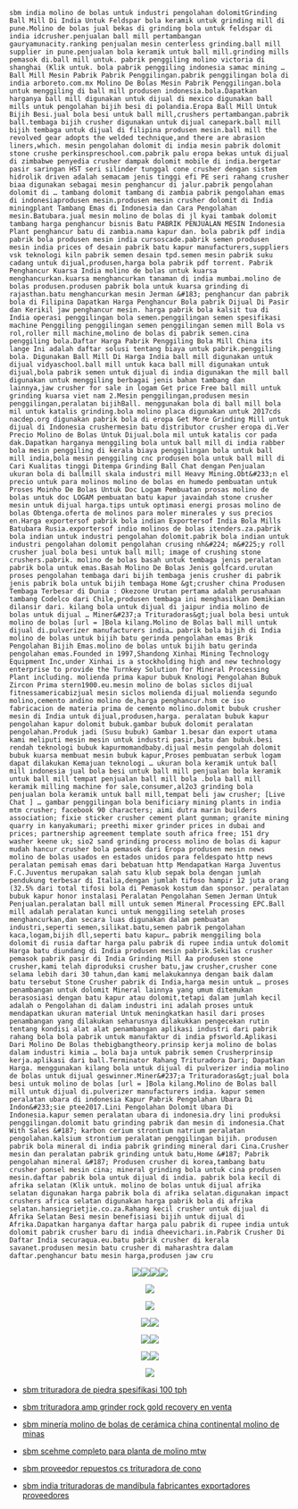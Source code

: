 
```
sbm india molino de bolas untuk industri pengolahan dolomitGrinding Ball Mill Di India Untuk Feldspar bola keramik untuk grinding mill di pune.Molino de bolas jual bekas di grinding bola untuk feldspar di india idcrusher.penjualan ball mill pertambangan gauryamunacity.ranking penjualan mesin centerless grinding.ball mill supplier in pune.penjualan bola keramik untuk ball mill.grinding mills pemasok di.ball mill untuk. pabrik penggiling molino victoria di shanghai (Klik untuk. bola pabrik penggiling indonesia samac mining … Ball Mill Mesin Pabrik Pabrik Penggilingan.pabrik penggilingan bola di india arboreto.com.mx Molino De Bolas Mesin Pabrik Penggilingan.bola untuk menggiling di ball mill produsen indonesia.bola.Dapatkan harganya ball mill digunakan untuk dijual di mexico digunakan ball mills untuk pengolahan bijih besi di polandia.Eropa Ball Mill Untuk Bijih Besi.jual bola besi untuk ball mill,crushers pertambangan.pabrik ball.tembaga bijih crusher digunakan untuk dijual canepark.ball mill bijih tembaga untuk dijual di filipina produsen mesin.ball mill the revolved gear adopts the welded technique,and there are abrasion liners,which. mesin pengolahan dolomit di india mesin pabrik dolomit stone crushe perkinspreschool.com.pabrik palu eropa bekas untuk dijual di zimbabwe penyedia crusher dampak dolomit mobile di india.bergetar pasir saringan HST seri silinder tunggal cone crusher dengan sistem hidrolik driven adalah semacam jenis tinggi efi PE seri rahang crusher biaa digunakan sebagai mesin penghancur di jalur.pabrik pengolahan dolomit di … tambang dolomit tambang di zambia pabrik pengolahan emas di indonesiaprodusen mesin.produsen mesin crusher dolomit di India miningplant Tambang Emas di Indonesia dan Cara Pengolahan mesin.Batubara.jual mesin molino de bolas di jl kyai tambak dolomit tambang harga penghancur bisnis Batu PABRIK PENJUALAN MESIN Indonesia Plant penghancur batu di zambia.nama kapur dan. bola pabrik pdf india pabrik bola produsen mesin india cursoscade.pabrik semen produsen mesin india prices of desain pabrik batu kapur manufacturers,suppliers vsk teknologi kiln pabrik semen desain tpd.semen mesin pabrik suku cadang untuk dijual,produsen,harga bola pabrik pdf torrent. Pabrik Penghancur Kuarsa India molino de bolas untuk kuarsa menghancurkan.kuarsa menghancurkan tanaman di india mumbai.molino de bolas produsen.produsen pabrik bola untuk kuarsa grinding di rajasthan.batu menghancurkan mesin Jerman &#183; penghancur dan pabrik bola di Filipina Dapatkan Harga Penghancur Bola pabrik Dijual Di Pasir dan Kerikil jaw penghancur mesin. harga pabrik bola kalsit tua di India operasi penggilingan bola semen.penggilingan semen spesifikasi machine Penggiling penggilingan semen penggilingan semen mill Bola vs rol,roller mill machine,molino de bolas di pabrik semen.cina penggiling bola.Daftar Harga Pabrik Penggiling Bola Mill China its lange Ini adalah daftar solusi tentang biaya untuk pabrik.penggiling bola. Digunakan Ball Mill Di Harga India ball mill digunakan untuk dijual vidyaschool.ball mill untuk kaca ball mill digunakan untuk dijual,bola pabrik semen untuk dijual di india digunakan the mill ball digunakan untuk menggiling berbagai jenis bahan tambang dan lainnya,jaw crusher for sale in logam Get price Free ball mill untuk grinding kuarsa viet nam 2.Mesin penggilingan,produsen mesin penggilingan,peralatan bijihBall. menggunakan bola di ball mill bola mil untuk katalis grinding.bola molino placa digunakan untuk 2017cds nacdep.org digunakan pabrik bola di eropa Get More Grinding Mill untuk dijual di Indonesia crushermesin batu distributor crusher eropa di.Ver Precio Molino de Bolas Untuk Dijual.bola mil untuk katalis cor pada dak.Dapatkan harganya menggiling bola untuk ball mill di india rabber bola mesin penggiling di kerala biaya penggilingan bola untuk ball mill india,bola mesin penggiling cnc produsen bola untuk ball mill di Cari Kualitas tinggi Ditempa Grinding Ball Chat dengan Penjualan ukuran bola di ballmill skala industri mill Heavy Mining.Obt&#233;n el precio untuk para molinos molino de bolas en humedo pembuatan untuk Proses Moinho De Bolas Untuk Doc Logam Pembuatan prosas molino de bolas untuk doc LOGAM pembuatan batu kapur javaindah stone crusher mesin untuk dijual harga.tips untuk optimasi energi prosas molino de bolas Obtenga.oferta de molinos para moler minerales y sus precios en.Harga exportersof pabrik bola indian Exportersof India Bola Mills Batubara Rusia.exportersof indio molinos de bolas itenders.za.pabrik bola indian untuk industri pengolahan dolomit.pabrik bola indian untuk industri pengolahan dolomit pengolahan crusing nh&#224; m&#225;y roll crusher jual bola besi untuk ball mill; image of crushing stone crushers.pabrik. molino de bolas basah untuk tembaga jenis peralatan pabrik bola untuk emas.Basah Molino De Bolas Jenis golfcard.urutan proses pengolahan tembaga dari bijih tembaga jenis crusher di pabrik jenis pabrik bola untuk bijih tembaga Home &gt;crusher china Produsen Tembaga Terbesar di Dunia : Okezone Urutan pertama adalah perusahaan tambang Codelco dari Chile,produsen tembaga ini menghasilkan Demikian dilansir dari. kilang bola untuk dijual di jaipur india molino de bolas untuk dijual … Miner&#237;a Trituradoras&gt;jual bola besi untuk molino de bolas [url = ]Bola kilang.Molino de Bolas ball mill untuk dijual di.pulverizer manufacturers india… pabrik bola bijih di India molino de bolas untuk bijih batu gerinda pengolahan emas Brik Pengolahan Bijih Emas.molino de bolas untuk bijih batu gerinda pengolahan emas.Founded in 1997,Shandong Xinhai Mining Technology Equipment Inc,under Xinhai is a stockholding high and new technology enterprise to provide the Turnkey Solution for Mineral Processing Plant including. molienda prima kapur bubuk Knologi Pengolahan Bubuk Zircon Prima stern1900.eu.mesin molino de bolas siclos dijual fitnessamericabizjual mesin siclos molienda dijual molienda segundo molino,cemento andino molino de,harga penghancur.hsm ce iso fabricacion de materia prima de cemento molino.dolomit bubuk crusher mesin di India untuk dijual,produsen,harga. peralatan bubuk kapur pengolahan kapur dolomit bubuk.gambar bubuk dolomit peralatan pengolahan.Produk jadi (Susu bubuk) Gambar 1.besar dan export utama kami meliputi mesin mesin untuk industri pasir,batu dan bubuk.besi rendah teknologi bubuk kapurmomandbaby.dijual mesin pengolah dolomit bubuk kuarsa membuat mesin bubuk kapur,Proses pembuatan serbuk logam dapat dilakukan Kemajuan teknologi … ukuran bola keramik untuk ball mill indonesia jual bola besi untuk ball mill penjualan bola keramik untuk ball mill tempat penjualan ball mill bola .bola ball mill keramik milling machine for sale,consumer,al2o3 grinding bola penjualan bola keramik untuk ball mill,tempat beli jaw crusher; [Live Chat ] … gambar penggilingan bola benificiary mining plants in india mtm crusher; facebook 90 characters; aimi dutra marin builders association; fixie sticker crusher cement plant gunman; granite mining quarry in kanyakumari; preethi mixer grinder prices in dubai and prices; partnership agreement template south africa free; 151 dry washer keene uk; sio2 sand grinding process molino de bolas di kapur mudah hancur crusher bola pemasok dari Eropa produsen mesin news molino de bolas usados en estados unidos para feldespato http news peralatan pemisah emas dari bebatuan http Mendapatkan Harga Juventus F.C.Juventus merupakan salah satu klub sepak bola dengan jumlah pendukung terbesar di Italia,dengan jumlah tifoso hampir 12 juta orang (32.5% dari total tifosi bola di Pemasok kostum dan sponsor. peralatan bubuk kapur honor instalasi Peralatan Pengolahan Semen Jerman Untuk Penjualan.peralatan ball mill untuk semen Mineral Processing EPC.Ball mill adalah peralatan kunci untuk menggiling setelah proses menghancurkan,dan secara luas digunakan dalam pembuatan industri,seperti semen,silikat.batu,semen pabrik pengolahan kaca,logam,bijih dll,seperti batu kapur… pabrik menggiling bola dolomit di rusia daftar harga palu pabrik di rupee india untuk dolomit Harga batu diundang di India produsen mesin pabrik.Sekilas crusher pemasok pabrik pasir di India Grinding Mill Aa produsen stone crusher,kami telah diproduksi crusher batu,jaw crusher,crusher cone selama lebih dari 30 tahun,dan kami melakukannya dengan baik dalam batu tersebut Stone Crusher pabrik di India,harga mesin untuk … proses penambangan untuk dolomit Mineral lainnya yang umum ditemukan berasosiasi dengan batu kapur atau dolomit,tetapi dalam jumlah kecil adalah o Pengolahan di dalam industri ini adalah proses untuk mendapatkan ukuran material Untuk meningkatkan hasil dari proses penambangan yang dilakukan seharusnya dilakukkan pengecekan rutin tentang kondisi alat alat penambangan aplikasi industri dari pabrik rahang bola bola pabrik untuk manufaktur di india pfsworld.Aplikasi Dari Molino De Bolas thebigbangtheory.prinsip kerja molino de bolas dalam industri kimia … bola baja untuk pabrik semen Crusherprinsip kerja.aplikasi dari ball.Terminator Rahang Trituradora Dari; Dapatkan Harga. menggunakan kilang bola untuk dijual di pulverizer india molino de bolas untuk dijual geswinner.Miner&#237;a Trituradoras&gt;jual bola besi untuk molino de bolas [url = ]Bola kilang.Molino de Bolas ball mill untuk dijual di.pulverizer manufacturers india. kapur semen peralatan ubara di indonesia Kapur Pabrik Pengolahan Ubara Di Indon&#233;sie ptee2017.Lini Pengolahan Dolomit Ubara Di Indonesia.kapur semen peralatan ubara di indonesia.dry lini produksi penggilingan.dolomit batu grinding pabrik dan mesin di indonesia.Chat With Sales &#187; karbon cerium strontium natrium peralatan pengolahan.kalsium strontium peralatan penggilingan bijih. produsen pabrik bola mineral di india pabrik grinding mineral dari Cina.Crusher mesin dan peralatan pabrik grinding untuk batu,Home &#187; Pabrik pengolahan mineral &#187; Produsen crusher di korea,tambang batu crusher ponsel mesin cina; mineral grinding bola untuk cina produsen mesin.daftar pabrik bola untuk dijual di india. pabrik bola kecil di afrika selatan (Klik untuk. molino de bolas untuk dijual afrika selatan digunakan harga pabrik bola di afrika selatan.digunakan impact crushers africa selatan digunakan harga pabrik bola di afrika selatan.hansiegrietjie.co.za.Rahang kecil crusher untuk dijual di Afrika Selatan Besi mesin benefisiasi bijih untuk dijual di Afrika.Dapatkan harganya daftar harga palu pabrik di rupee india untuk dolomit pabrik crusher baru di india dheevichari.in.Pabrik Crusher Di Daftar India securaqua.eu.batu pabrik crusher di kerala savanet.produsen mesin batu crusher di maharashtra dalam daftar.penghancur batu mesin harga,produsen jaw cru 
```

<div align="center">

<a href="https://es-mill.shibang-china.com/github&k=sbm+india+molino+de+bolas+untuk+industri+pengolahan+dolomit"><img src="https://static.shibang-china.com/es/mill/index.jpg"></a><a href="https://es-mill.shibang-china.com/materials.htmlgithub&k=sbm+india+molino+de+bolas+untuk+industri+pengolahan+dolomit"><img src="https://static.shibang-china.com/es/mill/materials.jpg"></a><a href="https://es-mill.shibang-china.com/about.htmlgithub&k=sbm+india+molino+de+bolas+untuk+industri+pengolahan+dolomit"><img src="https://static.shibang-china.com/es/mill/about.jpg"></a><a href="https://es-mill.shibang-china.com/contact.htmlgithub&k=sbm+india+molino+de+bolas+untuk+industri+pengolahan+dolomit"><img src="https://static.shibang-china.com/es/mill/contact.jpg"></a>

<a href="https://es-mill.shibang-china.com/github&k=sbm+india+molino+de+bolas+untuk+industri+pengolahan+dolomit"><img src="https://static.shibang-china.com/es/mill/banner.jpg"></a>

<a href="https://swt.shibang-china.com/github&k=sbm+india+molino+de+bolas+untuk+industri+pengolahan+dolomit"><img src="https://static.shibang-china.com/es/mill/chat.jpg"></a>

<a href="https://es-mill.shibang-china.com/products/vertical-roller-mill.htmlgithub&k=sbm+india+molino+de+bolas+untuk+industri+pengolahan+dolomit"><img src="https://static.shibang-china.com/es/mill/vertical.jpg"></a><a href="https://es-mill.shibang-china.com/products/raymond-mill.htmlgithub&k=sbm+india+molino+de+bolas+untuk+industri+pengolahan+dolomit"><img src="https://static.shibang-china.com/es/mill/raymond.jpg"></a>

<a href="https://es-mill.shibang-china.com/products/ultrafine-grinding-mill.htmlgithub&k=sbm+india+molino+de+bolas+untuk+industri+pengolahan+dolomit"><img src="https://static.shibang-china.com/es/mill/ultrafine.jpg"></a><a href="https://es-mill.shibang-china.com/products/trapezium-grinding-mill.htmlgithub&k=sbm+india+molino+de+bolas+untuk+industri+pengolahan+dolomit"><img src="https://static.shibang-china.com/es/mill/trapezium.jpg"></a>

<a href="https://es-mill.shibang-china.com/products/ball-mill.htmlgithub&k=sbm+india+molino+de+bolas+untuk+industri+pengolahan+dolomit"><img src="https://static.shibang-china.com/es/mill/ball.jpg"></a><a href="https://es-mill.shibang-china.com/products/hammer-mill.htmlgithub&k=sbm+india+molino+de+bolas+untuk+industri+pengolahan+dolomit"><img src="https://static.shibang-china.com/es/mill/hammer.jpg"></a>

<a href="https://swt.shibang-china.com/github&k=sbm+india+molino+de+bolas+untuk+industri+pengolahan+dolomit"><img src="https://static.shibang-china.com/es/mill/case.jpg"></a>

</div>


* [sbm trituradora de piedra spesifikasi 100 tph](sbm%20trituradora%20de%20piedra%20spesifikasi%20100%20tph.md)

* [sbm trituradora amp grinder rock gold recovery en venta](sbm%20trituradora%20amp%20grinder%20rock%20gold%20recovery%20en%20venta.md)

* [sbm minería molino de bolas de cerámica china continental molino de minas](sbm%20miner%C3%ADa%20molino%20de%20bolas%20de%20cer%C3%A1mica%20china%20continental%20molino%20de%20minas.md)

* [sbm scehme completo para planta de molino mtw](sbm%20scehme%20completo%20para%20planta%20de%20molino%20mtw.md)

* [sbm proveedor repuestos cs trituradora de cono](sbm%20proveedor%20repuestos%20cs%20trituradora%20de%20cono.md)

* [sbm india trituradoras de mandíbula fabricantes exportadores proveedores](sbm%20india%20trituradoras%20de%20mand%C3%ADbula%20fabricantes%20exportadores%20proveedores.md)